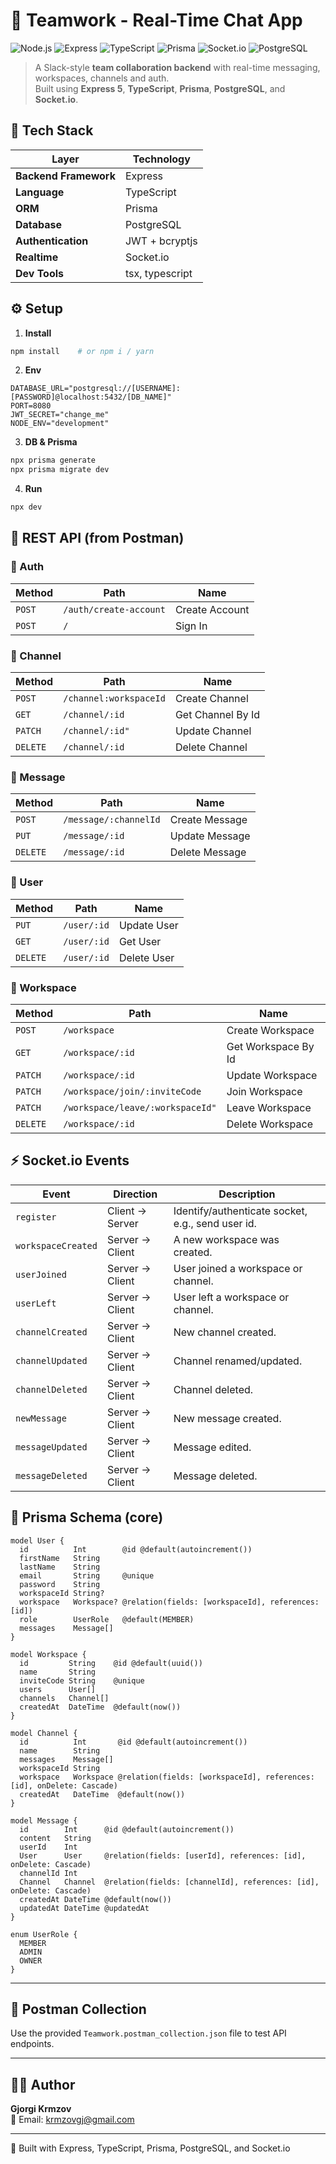# 💬 Teamwork - Real-Time Chat App

![Node.js](https://img.shields.io/badge/Node.js-18+-green?logo=node.js)
![Express](https://img.shields.io/badge/Express-5.1.0-black?logo=express)
![TypeScript](https://img.shields.io/badge/TypeScript-5.9-blue?logo=typescript)
![Prisma](https://img.shields.io/badge/Prisma-ORM-2D3748?logo=prisma)
![Socket.io](https://img.shields.io/badge/Socket.io-Realtime-010101?logo=socketdotio)
![PostgreSQL](https://img.shields.io/badge/PostgreSQL-DB-316192?logo=postgresql)

> A Slack-style **team collaboration backend** with real-time messaging, workspaces, channels and auth.  
> Built using **Express 5**, **TypeScript**, **Prisma**, **PostgreSQL**, and **Socket.io**.



## 🧩 Tech Stack

| Layer | Technology |
|-------|-------------|
| **Backend Framework** | Express |
| **Language** | TypeScript |
| **ORM** | Prisma |
| **Database** | PostgreSQL |
| **Authentication** | JWT + bcryptjs |
| **Realtime** | Socket.io |
| **Dev Tools** | tsx, typescript |



## ⚙️ Setup

1. **Install**
```bash
npm install    # or npm i / yarn
```
2. **Env**
```dotenv
DATABASE_URL="postgresql://[USERNAME]:[PASSWORD]@localhost:5432/[DB_NAME]"
PORT=8080
JWT_SECRET="change_me"
NODE_ENV="development"
```
3. **DB & Prisma**
```bash
npx prisma generate
npx prisma migrate dev
```
4. **Run**
```bash
npx dev
```


## 🧾 REST API (from Postman)

### 📁 Auth

| Method | Path | Name |
|---|---|---|
| `POST` | `/auth/create-account` | Create Account |
| `POST` | `/` | Sign In |

### 📁 Channel

| Method | Path | Name |
|---|---|---|
| `POST` | `/channel:workspaceId` | Create Channel |
| `GET` | `/channel/:id` | Get Channel By Id |
| `PATCH` | `/channel/:id"` | Update Channel |
| `DELETE` | `/channel/:id` | Delete Channel |

### 📁 Message

| Method | Path | Name |
|---|---|---|
| `POST` | `/message/:channelId` | Create Message |
| `PUT` | `/message/:id` | Update Message |
| `DELETE` | `/message/:id` | Delete Message |

### 📁 User

| Method | Path | Name |
|---|---|---|
| `PUT` | `/user/:id` | Update User |
| `GET` | `/user/:id` | Get User |
| `DELETE` | `/user/:id` | Delete User |

### 📁 Workspace

| Method | Path | Name |
|---|---|---|
| `POST` | `/workspace` | Create Workspace |
| `GET` | `/workspace/:id` | Get Workspace By Id |
| `PATCH` | `/workspace/:id` | Update Workspace |
| `PATCH` | `/workspace/join/:inviteCode` | Join Workspace |
| `PATCH` | `/workspace/leave/:workspaceId"` | Leave Workspace |
| `DELETE` | `/workspace/:id` | Delete Workspace |



## ⚡ Socket.io Events

| Event | Direction | Description |
|---|---|---|
| `register` | Client → Server | Identify/authenticate socket, e.g., send user id. |
| `workspaceCreated` | Server → Client | A new workspace was created. |
| `userJoined` | Server → Client | User joined a workspace or channel. |
| `userLeft` | Server → Client | User left a workspace or channel. |
| `channelCreated` | Server → Client | New channel created. |
| `channelUpdated` | Server → Client | Channel renamed/updated. |
| `channelDeleted` | Server → Client | Channel deleted. |
| `newMessage` | Server → Client | New message created. |
| `messageUpdated` | Server → Client | Message edited. |
| `messageDeleted` | Server → Client | Message deleted. |



## 🧱 Prisma Schema (core)

```prisma
model User {
  id          Int        @id @default(autoincrement())
  firstName   String
  lastName    String
  email       String     @unique
  password    String
  workspaceId String?
  workspace   Workspace? @relation(fields: [workspaceId], references: [id])
  role        UserRole   @default(MEMBER)
  messages    Message[]
}

model Workspace {
  id         String    @id @default(uuid())
  name       String
  inviteCode String    @unique
  users      User[]
  channels   Channel[]
  createdAt  DateTime  @default(now())
}

model Channel {
  id          Int       @id @default(autoincrement())
  name        String
  messages    Message[]
  workspaceId String
  workspace   Workspace @relation(fields: [workspaceId], references: [id], onDelete: Cascade)
  createdAt   DateTime  @default(now())
}

model Message {
  id        Int      @id @default(autoincrement())
  content   String
  userId    Int
  User      User     @relation(fields: [userId], references: [id], onDelete: Cascade)
  channelId Int
  Channel   Channel  @relation(fields: [channelId], references: [id], onDelete: Cascade)
  createdAt DateTime @default(now())
  updatedAt DateTime @updatedAt
}

enum UserRole {
  MEMBER
  ADMIN
  OWNER
}
```

---

## 🧪 Postman Collection

Use the provided `Teamwork.postman_collection.json` file to test API endpoints.

---

## 👨‍💻 Author

**Gjorgi Krmzov**    
📧 Email: krmzovgj@gmail.com  

---

🧡 Built with Express, TypeScript, Prisma, PostgreSQL, and Socket.io
